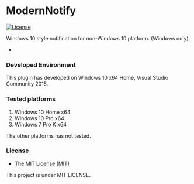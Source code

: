 # ModernNotify
[![License](https://img.shields.io/github/license/WolfgangKurz/GUICore.svg?style=flat-square)](https://github.com/WolfgangKurz/GUICore/blob/master/LICENSE)

Windows 10 style notification for non-Windows 10 platform. (Windows only)

-

### Developed Environment
This plugin has developed on Windows 10 x64 Home, Visual Studio Community 2015.

### Tested platforms
1. Windows 10 Home x64
2. Windows 10 Pro x64
3. Windows 7 Pro K x64

The other platforms has not tested.

### License
* [The MIT License (MIT)](https://github.com/WolfgangKurz/GUICore/blob/master/LICENSE)

This project is under MIT LICENSE.
